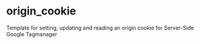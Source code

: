 # origin_cookie
Template for setting, updating and reading an origin cookie for Server-Side Google Tagmanager
